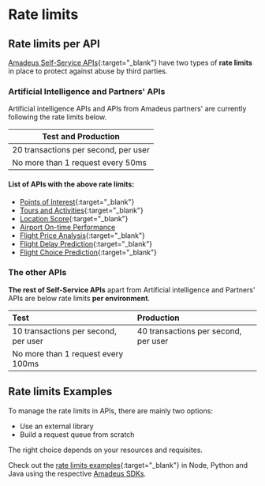 # Rate limits

## Rate limits per API
[Amadeus Self-Service APIs](https://developers.amadeus.com/self-service){:target="\_blank"} have two types of **rate limits** in place to protect against abuse by third parties.

### Artificial Intelligence and Partners' APIs

Artificial intelligence APIs and APIs from Amadeus partners' are currently following the rate limits below. 

| Test and Production                   |
|---------------------------------------|
| 20 transactions per second, per user |
| No more than 1 request every 50ms   |

#### List of APIs with the above rate limits:

- [Points of Interest](https://developers.amadeus.com/self-service/category/destination-content/api-doc/points-of-interest){:target="\_blank"}
- [Tours and Activities](https://developers.amadeus.com/self-service/category/destination-content/api-doc/tours-and-activities){:target="\_blank"}
- [Location Score](https://developers.amadeus.com/self-service/category/destination-content/api-doc/location-score){:target="\_blank"}
- [Airport On-time Performance](https://developers.amadeus.com/self-service/category/air/api-doc/airport-on-time-performance)
- [Flight Price Analysis](https://developers.amadeus.com/self-service/category/air/api-doc/flight-price-analysis){:target="\_blank"}
- [Flight Delay Prediction](https://developers.amadeus.com/self-service/category/air/api-doc/flight-delay-prediction){:target="\_blank"}
- [Flight Choice Prediction](https://developers.amadeus.com/self-service/category/air/api-doc/flight-choice-prediction){:target="\_blank"}



### The other APIs

**The rest of Self-Service APIs** apart from Artificial intelligence and Partners' APIs are below rate limits **per environment**.

| **Test** | **Production** |
| :--- | :--- |
| 10 transactions per second, per user | 40 transactions per second, per user  |
| No more than 1 request every 100ms | |

## Rate limits Examples 
To manage the rate limits in APIs, there are mainly two options: 
- Use an external library
- Build a request queue from scratch

The right choice depends on your resources and requisites. 

Check out the [rate limits examples](https://github.com/amadeus4dev-examples/APIRateLimits){:target="\_blank"} in Node, Python and Java using the respective [Amadeus SDKs](./developer-tools/index.md).